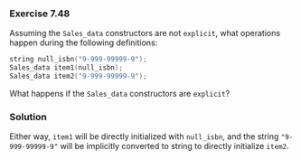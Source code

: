 ### Exercise 7.48

Assuming the `Sales_data` constructors are not `explicit`, what operations
happen during the following definitions:

```cpp
string null_isbn("9-999-99999-9");
Sales_data item1(null_isbn);
Sales_data item2("9-999-99999-9");
```

What happens if the `Sales_data` constructors are `explicit`?

### Solution

Either way, `item1` will be directly initialized with `null_isbn`, and the
string `"9-999-99999-9"` will be implicitly converted to string to directly
initialize `item2`.
